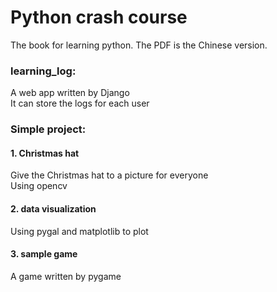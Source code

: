# Python crash course

The book for learning python. The PDF is the Chinese version.

### learning_log: 
A web app written by Django <br>
It can store the logs for each user

### Simple project:
#### 1. Christmas hat
Give the Christmas hat to a picture for everyone <br>
Using opencv 
#### 2. data visualization
Using pygal and matplotlib to plot
#### 3. sample game
A game written by pygame <br>
